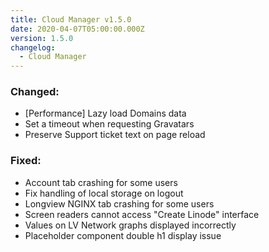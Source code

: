 ```yaml
---
title: Cloud Manager v1.5.0
date: 2020-04-07T05:00:00.000Z
version: 1.5.0
changelog:
  - Cloud Manager
---
```


### Changed:

- [Performance] Lazy load Domains data
- Set a timeout when requesting Gravatars
- Preserve Support ticket text on page reload

### Fixed:

- Account tab crashing for some users
- Fix handling of local storage on logout
- Longview NGINX tab crashing for some users
- Screen readers cannot access "Create Linode" interface
- Values on LV Network graphs displayed incorrectly
- Placeholder component double h1 display issue

